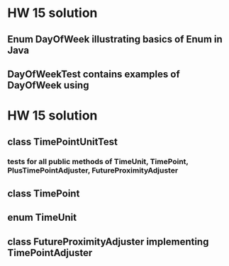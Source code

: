 # HW 15 solution
## Enum DayOfWeek illustrating basics of Enum in Java
## DayOfWeekTest contains examples of DayOfWeek using

# HW 15 solution
## class TimePointUnitTest
### tests for all public methods of TimeUnit, TimePoint, PlusTimePointAdjuster, FutureProximityAdjuster
## class TimePoint
## enum TimeUnit
## class FutureProximityAdjuster implementing TimePointAdjuster
